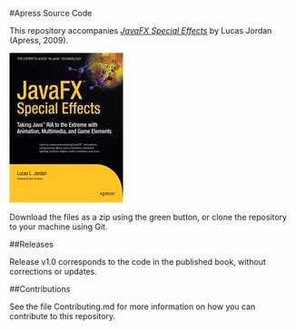 #Apress Source Code

This repository accompanies [*JavaFX Special Effects*](http://www.apress.com/9781430226239) by Lucas Jordan (Apress, 2009).

![Cover image](9781430226239.jpg)

Download the files as a zip using the green button, or clone the repository to your machine using Git.

##Releases

Release v1.0 corresponds to the code in the published book, without corrections or updates.

##Contributions

See the file Contributing.md for more information on how you can contribute to this repository.
